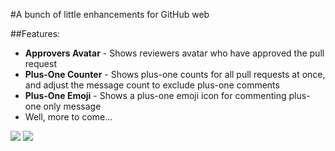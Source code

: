 #A bunch of little enhancements for GitHub web

##Features:
* **Approvers Avatar** - Shows reviewers avatar who have approved the pull request
* **Plus-One Counter** - Shows plus-one counts for all pull requests at once, and adjust the message count to exclude plus-one comments
* **Plus-One Emoji** - Shows a plus-one emoji icon for commenting plus-one only message
* Well, more to come...

![](https://github.com/ayltai/GitHub-Extensions/blob/master/screenshot1.png "") ![](https://github.com/ayltai/GitHub-Extensions/blob/master/screenshot2.png "")